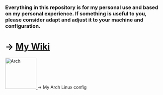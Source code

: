###  Everything in this repository is for my personal use and based on my personal experience. If something is useful to you, please consider adapt and adjust it to your machine and configuration.

# -> [My Wiki](https://github.com/G4NST3/GNU-Linux/wiki)

<a href="https://github.com/G4NST3/GNU-Linux/wiki/Arch">
  <img src="https://archlinux.org/static/logos/archlinux-logo-light-90dpi.d36c53534a2b.png" alt="Arch" height="100">
  </a> -> My Arch Linux config
